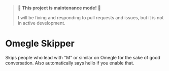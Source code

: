 > 🚧 **This project is maintenance mode!** 🚧
> 
> I will be fixing and responding to pull requests and issues, but it is not in active development.

# Omegle Skipper

Skips people who lead with "M" or similar on Omegle for the sake of good conversation. Also automatically says hello if you enable that.
